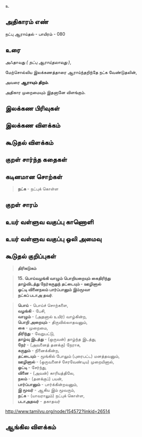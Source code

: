 உ


## அதிகாரம் எண்

நட்பு ஆராய்தல் - பாயிரம் - 080 	
## உரை

அஃதாவது _( நட்பு ஆராய்தலாவது )_,  

மேற்சொல்லிய இலக்கணத்தாரை ஆராய்ந்தறிந்தே நட்க வேண்டுதலின்,  

அவரை **ஆராயும் திறம்**.  

அதிகார முறைமையும் இதனானே விளங்கும்.

## இலக்கண பிரிவுகள் 


## இலக்கண விளக்கம்


## கூடுதல் விளக்கம்


## குறள் சார்ந்த கதைகள் 


## கடினமான சொற்கள்

>**நட்க** - நட்புக் கொள்ள
## குறள் சாரம் 


## உயர் வள்ளுவ வகுப்பு காணொளி


## உயர் வள்ளுவ வகுப்பு ஒலி அமைவு 


## கூடுதல் குறிப்புகள்

>**திரிகடுகம்**  

>**15. பொய்வழங்கி வாழும் பொறியறையும் கைதிரிந்து  
>தாழ்விடத்து நேர்கருதுந் தட்டையும் - ஊழினால்  
>ஓட்டி வினைநலம் பார்ப்பானும் இம்மூவா  
>நட்கப் படாஅ தவர்**.  

>**பொய்** - பொய்ச் சொற்களை,  
>**வழங்கி** - பேசி,  
>**வாழும்** - (அதனால் உயிர்) வாழ்கின்ற,  
>**பொறி அறையும்** - திருவில்லாதவனும்,  
>**கை** - முறைமை,  
>**திரிந்து** - வேறுபட்டு,  
>**தாழ்வு இடத்து** - (ஒருவன்) தாழ்ந்த இடத்து,  
>**நேர்** - (அவனைத் தனக்கு) நேராக,  
>**கருதும்** - நினைக்கின்ற,  
>**தட்டையும்** - மூங்கில் போலும் (புரைபட்ட) மனத்தவனும்,  
>**ஊழினால்** - (ஒருவனைச் சேரவேண்டிய) முறையினால்,  
>**ஒட்டி** - சேர்ந்து,  
>**வினை** - (அவன்) காரியத்திலே,  
>**நலம்** - (தனக்குப்) பயன்,  
>**பார்ப்பானும்** - பார்க்கின்றவனும்,  
>**இ மூவர்** - ஆகிய இம் மூவரும்,  
>**நட்க** - (யாவராலும்) நட்புக் கொள்ள,  
>**படாஅதவர்** - தகாதவர்  

http://www.tamilvu.org/node/154572?linkid=26514

## ஆங்கில விளக்கம்

